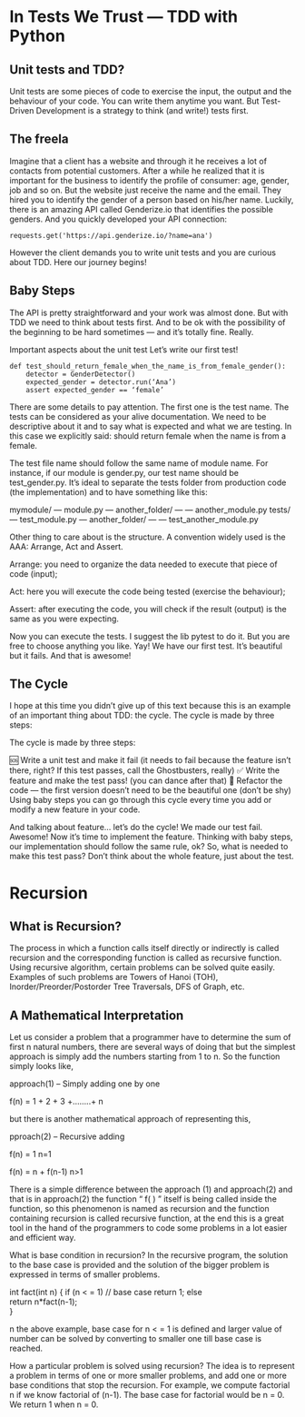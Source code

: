 # In Tests We Trust — TDD with Python

## Unit tests and TDD?

Unit tests are some pieces of code to exercise the input, the output and the behaviour of your code. You can write them anytime you want.
But Test-Driven Development is a strategy to think (and write!) tests first.

## The freela

Imagine that a client has a website and through it he receives a lot of contacts from potential customers. After a while he realized that it is important for the business to identify the profile of consumer: age, gender, job and so on. But the website just receive the name and the email.
They hired you to identify the gender of a person based on his/her name. Luckily, there is an amazing API called Genderize.io that identifies the possible genders. And you quickly developed your API connection:

``` requests.get('https://api.genderize.io/?name=ana') ```

However the client demands you to write unit tests and you are curious about TDD. Here our journey begins!

## Baby Steps

The API is pretty straightforward and your work was almost done. But with TDD we need to think about tests first. And to be ok with the possibility of the beginning to be hard sometimes — and it’s totally fine. Really.

Important aspects about the unit test
Let’s write our first test!

```
def test_should_return_female_when_the_name_is_from_female_gender():
    detector = GenderDetector()
    expected_gender = detector.run(‘Ana’)
    assert expected_gender == ‘female’
```
There are some details to pay attention. The first one is the test name. The tests can be considered as your alive documentation. We need to be descriptive about it and to say what is expected and what we are testing. In this case we explicitly said: should return female when the name is from a female.

The test file name should follow the same name of module name. For instance, if our module is gender.py, our test name should be test_gender.py. It’s ideal to separate the tests folder from production code (the implementation) and to have something like this:


mymodule/
 — module.py
 — another_folder/
 — — another_module.py
tests/
 — test_module.py
 — another_folder/
 — — test_another_module.py 

Other thing to care about is the structure. A convention widely used is the AAA: Arrange, Act and Assert.

Arrange: you need to organize the data needed to execute that piece of code (input);

Act: here you will execute the code being tested (exercise the behaviour);

Assert: after executing the code, you will check if the result (output) is the same as you were expecting.

Now you can execute the tests. I suggest the lib pytest to do it. But you are free to choose anything you like.
Yay! We have our first test. It’s beautiful but it fails. And that is awesome!

## The Cycle

I hope at this time you didn’t give up of this text because this is an example of an important thing about TDD: the cycle.
The cycle is made by three steps:

The cycle is made by three steps:

🆘 Write a unit test and make it fail (it needs to fail because the feature isn’t there, right? If this test passes, call the Ghostbusters, really)
✅ Write the feature and make the test pass! (you can dance after that)
🔵 Refactor the code — the first version doesn’t need to be the beautiful one (don’t be shy)
Using baby steps you can go through this cycle every time you add or modify a new feature in your code.

And talking about feature… let’s do the cycle!
We made our test fail. Awesome! Now it’s time to implement the feature. Thinking with baby steps, our implementation should follow the same rule, ok? So, what is needed to make this test pass? Don’t think about the whole feature, just about the test.



# Recursion

## What is Recursion? 

The process in which a function calls itself directly or indirectly is called recursion and the corresponding function is called as recursive function. Using recursive algorithm, certain problems can be solved quite easily. Examples of such problems are Towers of Hanoi (TOH), Inorder/Preorder/Postorder Tree Traversals, DFS of Graph, etc.

## A Mathematical Interpretation

Let us consider a problem that a programmer have to determine the sum of first n natural numbers, there are several ways of doing that but the simplest approach is simply add the numbers starting from 1 to n. So the function simply looks like,


approach(1) – Simply adding one by one

f(n) = 1 + 2 + 3 +……..+ n

but there is another mathematical approach of representing this,

pproach(2) – Recursive adding 

f(n) = 1                  n=1

f(n) = n + f(n-1)    n>1

There is a simple difference between the approach (1) and approach(2) and that is in approach(2) the function “ f( ) ” itself is being called inside the function, so this phenomenon is named as recursion and the function containing recursion is called recursive function, at the end this is a great tool in the hand of the programmers to code some problems in a lot easier and efficient way.

What is base condition in recursion? 
In the recursive program, the solution to the base case is provided and the solution of the bigger problem is expressed in terms of smaller problems. 

int fact(int n)
{
    if (n < = 1) // base case
        return 1;
    else    
        return n*fact(n-1);    
}


n the above example, base case for n < = 1 is defined and larger value of number can be solved by converting to smaller one till base case is reached.

How a particular problem is solved using recursion? 
The idea is to represent a problem in terms of one or more smaller problems, and add one or more base conditions that stop the recursion. For example, we compute factorial n if we know factorial of (n-1). The base case for factorial would be n = 0. We return 1 when n = 0. 

